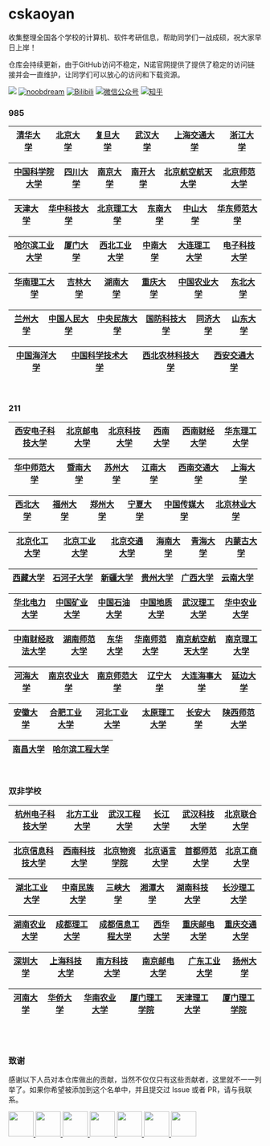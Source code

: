# cskaoyan
收集整理全国各个学校的计算机、软件考研信息，帮助同学们一战成硕，祝大家早日上岸！

仓库会持续更新，由于GitHub访问不稳定，N诺官网提供了提供了稳定的访问链接并会一直维护，让同学们可以放心的访问和下载资源。

![](https://img.shields.io/badge/License-GPL-00BFFF.svg)
[![noobdream](https://img.shields.io/badge/noobdream-N诺官网-orange.svg)](https://noobdream.com/) 
[![Bilibili](https://img.shields.io/badge/bilibili-N诺%5F-blue.svg)](https://space.bilibili.com/73422093) 
[![微信公众号](https://img.shields.io/badge/微信公众号-N诺考研-%23FF4D5B.svg)](https://mp.weixin.qq.com/s/36x28P6OLymapi4g38gq3g) 
[![知乎](https://img.shields.io/badge/知乎-N%20诺-green.svg)](https://www.zhihu.com/people/noobdream/)   

### 985

|[清华大学](./学校列表/985/清华大学)|[北京大学](./学校列表/985/北京大学)|[复旦大学](./学校列表/985/复旦大学)|[武汉大学](./学校列表/985/武汉大学)|[上海交通大学](./学校列表/985/上海交通大学)|[浙江大学](./学校列表/985/浙江大学)|
| :---: | :----: | :---: | :----: | :----: | :----: | 

|[中国科学院大学](./学校列表/985/中国科学院大学)|[四川大学](./学校列表/985/四川大学)|[南京大学](./学校列表/985/南京大学)|[南开大学](./学校列表/985/南开大学)|[北京航空航天大学](./学校列表/985/北京航空航天大学)|[北京师范大学](./学校列表/985/北京师范大学)|
| :---: | :----: | :---: | :----: | :----: | :----: | 

|[天津大学](./学校列表/985/天津大学)|[华中科技大学](./学校列表/985/华中科技大学)|[北京理工大学](./学校列表/985/北京理工大学)|[东南大学](./学校列表/985/东南大学)|[中山大学](./学校列表/985/中山大学)|[华东师范大学](./学校列表/985/华东师范大学)|
| :---: | :----: | :---: | :----: | :----: | :----: | 

|[哈尔滨工业大学](./学校列表/985/哈尔滨工业大学)|[厦门大学](./学校列表/985/厦门大学)|[西北工业大学](./学校列表/985/西北工业大学)|[中南大学](./学校列表/985/中南大学)|[大连理工大学](./学校列表/985/大连理工大学)|[电子科技大学](./学校列表/985/电子科技大学)|
| :---: | :----: | :---: | :----: | :----: | :----: | 

|[华南理工大学](./学校列表/985/华南理工大学)|[吉林大学](./学校列表/985/吉林大学)|[湖南大学](./学校列表/985/湖南大学)|[重庆大学](./学校列表/985/重庆大学)|[中国农业大学](./学校列表/985/中国农业大学)|[东北大学](./学校列表/985/东北大学)|
| :---: | :----: | :---: | :----: | :----: | :----: | 

|[兰州大学](./学校列表/985/兰州大学)|[中国人民大学](./学校列表/985/中国人民大学)|[中央民族大学](./学校列表/985/中央民族大学)|[国防科技大学](./学校列表/985/国防科技大学)|[同济大学](./学校列表/985/同济大学)|[山东大学](./学校列表/985/山东大学)|
| :---: | :----: | :---: | :----: | :----: | :----: | 

|[中国海洋大学](./学校列表/985/中国海洋大学)|[中国科学技术大学](./学校列表/985/中国科学技术大学)|[西北农林科技大学](./学校列表/985/西北农林科技大学)|[西安交通大学](./学校列表/985/西安交通大学)|
| :---: | :----: | :---: | :----: |


<br>

### 211
|[西安电子科技大学](./学校列表/211/西安电子科技大学)|[北京邮电大学](./学校列表/211/北京邮电大学)|[北京科技大学](./学校列表/211/北京科技大学)|[西南大学](./学校列表/211/西南大学)|[西南财经大学](./学校列表/211/西南财经大学)|[华东理工大学](./学校列表/211/华东理工大学)|
| :---: | :----: | :---: | :----: | :----: | :----: | 

|[华中师范大学](./学校列表/211/华中师范大学)|[暨南大学](./学校列表/211/暨南大学)|[苏州大学](./学校列表/211/苏州大学)|[江南大学](./学校列表/211/江南大学)|[西南交通大学](./学校列表/211/西南交通大学)|[上海大学](./学校列表/211/上海大学)|
| :---: | :----: | :---: | :----: | :----: | :----: | 

|[西北大学](./学校列表/211/西北大学)|[福州大学](./学校列表/211/福州大学)|[郑州大学](./学校列表/211/郑州大学)|[宁夏大学](./学校列表/211/宁夏大学)|[中国传媒大学](./学校列表/211/中国传媒大学)|[北京林业大学](./学校列表/211/北京林业大学)|
| :---: | :----: | :---: | :----: | :----: | :----: | 

|[北京化工大学](./学校列表/211/北京化工大学)|[北京工业大学](./学校列表/211/北京工业大学)|[北京交通大学](./学校列表/211/北京交通大学)|[海南大学](./学校列表/211/海南大学)|[青海大学](./学校列表/211/青海大学)|[内蒙古大学](./学校列表/211/内蒙古大学)|
| :---: | :----: | :---: | :----: | :----: | :----: | 

|[西藏大学](./学校列表/211/西藏大学)|[石河子大学](./学校列表/211/石河子大学)|[新疆大学](./学校列表/211/新疆大学)|[贵州大学](./学校列表/211/贵州大学)|[广西大学](./学校列表/211/广西大学)|[云南大学](./学校列表/211/云南大学)|
| :---: | :----: | :---: | :----: | :----: | :----: | 

|[华北电力大学](./学校列表/211/华北电力大学)|[中国矿业大学](./学校列表/211/中国矿业大学)|[中国石油大学](./学校列表/211/中国石油大学)|[中国地质大学](./学校列表/211/中国地质大学)|[武汉理工大学](./学校列表/211/武汉理工大学)|[华中农业大学](./学校列表/211/华中农业大学)|
| :---: | :----: | :---: | :----: | :----: | :----: | 

|[中南财经政法大学](./学校列表/211/中南财经政法大学)|[湖南师范大学](./学校列表/211/湖南师范大学)|[东华大学](./学校列表/211/东华大学)|[华南师范大学](./学校列表/211/华南师范大学)|[南京航空航天大学](./学校列表/211/南京航空航天大学)|[南京理工大学](./学校列表/211/南京理工大学)|
| :---: | :----: | :---: | :----: | :----: | :----: | 

|[河海大学](./学校列表/211/河海大学)|[南京农业大学](./学校列表/211/南京农业大学)|[南京师范大学](./学校列表/211/南京师范大学)|[辽宁大学](./学校列表/211/辽宁大学)|[大连海事大学](./学校列表/211/大连海事大学)|[延边大学](./学校列表/211/延边大学)|
| :---: | :----: | :---: | :----: | :----: | :----: | 

|[安徽大学](./学校列表/211/安徽大学)|[合肥工业大学](./学校列表/211/合肥工业大学)|[河北工业大学](./学校列表/211/河北工业大学)|[太原理工大学](./学校列表/211/太原理工大学)|[长安大学](./学校列表/211/长安大学)|[陕西师范大学](./学校列表/211/陕西师范大学)|
| :---: | :----: | :---: | :----: | :----: | :----: | 

|[南昌大学](./学校列表/211/南昌大学)|[哈尔滨工程大学](./学校列表/211/哈尔滨工程大学)|
| :---: | :----: | 

<br>

### 双非学校
|[杭州电子科技大学](./学校列表/双非学校/杭州电子科技大学)|[北方工业大学](./学校列表/双非学校/北方工业大学)|[武汉工程大学](./学校列表/双非学校/武汉工程大学)|[长江大学](./学校列表/双非学校/长江大学)|[武汉科技大学](./学校列表/双非学校/武汉科技大学)|[北京联合大学](./学校列表/双非学校/北京联合大学)|
| :---: | :----: | :---: | :----: | :----: | :----: | 

|[北京信息科技大学](./学校列表/双非学校/北京信息科技大学)|[西南科技大学](./学校列表/双非学校/西南科技大学)|[北京物资学院](./学校列表/双非学校/北京物资学院)|[北京语言大学](./学校列表/双非学校/北京语言大学)|[首都师范大学](./学校列表/双非学校/首都师范大学)|[北京工商大学](./学校列表/双非学校/北京工商大学)|
| :---: | :----: | :---: | :----: | :----: | :----: | 

|[湖北工业大学](./学校列表/双非学校/湖北工业大学)|[中南民族大学](./学校列表/双非学校/中南民族大学)|[三峡大学](./学校列表/双非学校/三峡大学)|[湘潭大学](./学校列表/双非学校/湘潭大学)|[湖南科技大学](./学校列表/双非学校/湖南科技大学)|[长沙理工大学](./学校列表/双非学校/长沙理工大学)|
| :---: | :----: | :---: | :----: | :----: | :----: | 

|[湖南农业大学](./学校列表/双非学校/湖南农业大学)|[成都理工大学](./学校列表/双非学校/成都理工大学)|[成都信息工程大学](./学校列表/双非学校/成都信息工程大学)|[西华大学](./学校列表/双非学校/西华大学)|[重庆邮电大学](./学校列表/双非学校/重庆邮电大学)|[重庆交通大学](./学校列表/双非学校/重庆交通大学)|
| :---: | :----: | :---: | :----: | :----: | :----: | 

|[深圳大学](./学校列表/双非学校/深圳大学)|[上海科技大学](./学校列表/双非学校/上海科技大学)|[南方科技大学](./学校列表/双非学校/南方科技大学)|[南京邮电大学](./学校列表/双非学校/南京邮电大学)|[广东工业大学](./学校列表/双非学校/广东工业大学)|[扬州大学](./学校列表/双非学校/扬州大学)|
| :---: | :----: | :---: | :----: | :----: | :----: | 

|[河南大学](./学校列表/双非学校/河南大学)|[华侨大学](./学校列表/双非学校/华侨大学)|[华南农业大学](./学校列表/双非学校/华南农业大学)|[厦门理工学院](./学校列表/双非学校/厦门理工学院)|[天津理工大学](./学校列表/双非学校/天津理工大学)|[厦门理工学院](./学校列表/双非学校/厦门理工学院)|
| :---: | :---: | :---: | :---: | :---: | :---: | 

<br>
<br>

### 致谢
感谢以下人员对本仓库做出的贡献，当然不仅仅只有这些贡献者，这里就不一一列举了。如果你希望被添加到这个名单中，并且提交过 Issue 或者 PR，请与我联系。

<a href="https://github.com/noob-dream">
    <img src="https://avatars.githubusercontent.com/u/62974625?v=4" width="50px">
</a> 
<a href="https://github.com/verticallimit">
    <img src="https://avatars.githubusercontent.com/u/3963477?v=4" width="50px">
</a> 
<a href="https://github.com/csseky">
    <img src="https://avatars.githubusercontent.com/u/45529737?v=4" width="50px">
</a> 
<a href="https://github.com/stellarkey">
    <img src="https://avatars.githubusercontent.com/u/38290992?v=4" width="50px">
</a> 
<a href="https://github.com/Currycurrycurry">
    <img src="https://avatars.githubusercontent.com/u/34653387?v=4" width="50px">
</a> 
<a href="https://github.com/Muyiyunzi">
    <img src="https://avatars.githubusercontent.com/u/59908143?v=4" width="50px">
</a> 
<a href="https://github.com/ztygalaxy">
    <img src="https://avatars.githubusercontent.com/u/35124692?v=4" width="50px">
</a> 









